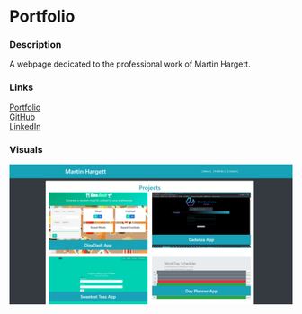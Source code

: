 # Portfolio

### Description  
A webpage dedicated to the professional work of Martin Hargett.

### Links  
[Portfolio](https://mhargett23.github.io/Portfolio/)  
[GitHub](https://github.com/MHargett23)  
[LinkedIn](https://www.linkedin.com/in/martin-hargett-28ba2b1a2/)  

### Visuals  
![Screenshot of Portfolio](./assets/images/portfolio_ss.png)